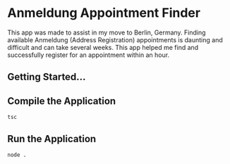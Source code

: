 # Anmeldung Appointment Finder

This app was made to assist in my move to Berlin, Germany. Finding available Anmeldung (Address Registration) appointments is daunting and difficult and can take several weeks. This app helped me find and successfully register for an appointment within an hour.

## Getting Started...

## Compile the Application

```
tsc
```

## Run the Application
```
node .
```
